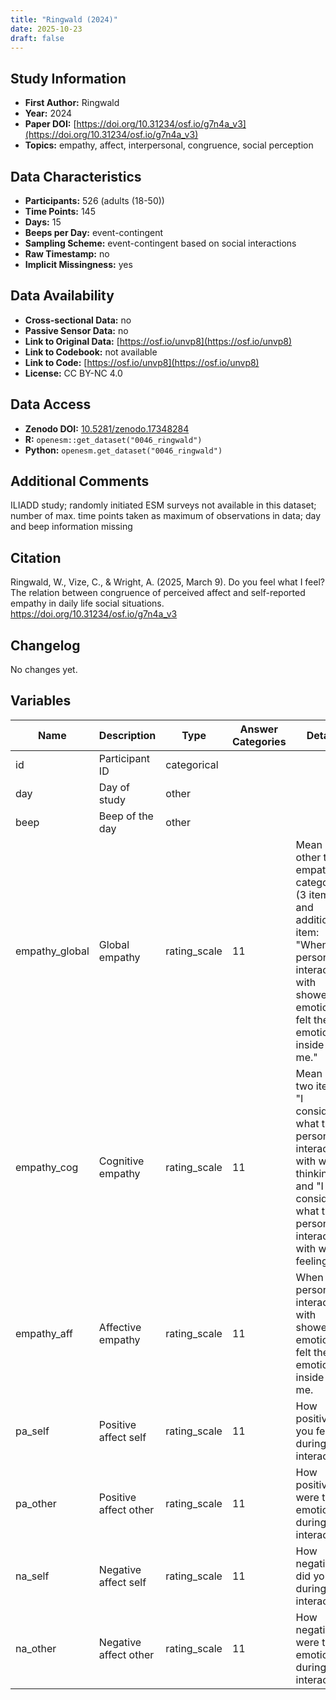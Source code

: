```yaml
---
title: "Ringwald (2024)"
date: 2025-10-23
draft: false
---
```



## Study Information

- **First Author:** Ringwald
- **Year:** 2024
- **Paper DOI:** [https://doi.org/10.31234/osf.io/g7n4a_v3](https://doi.org/10.31234/osf.io/g7n4a_v3)
- **Topics:** empathy, affect, interpersonal, congruence, social perception

## Data Characteristics

- **Participants:** 526 (adults (18-50))
- **Time Points:** 145
- **Days:** 15
- **Beeps per Day:** event-contingent
- **Sampling Scheme:** event-contingent based on social interactions
- **Raw Timestamp:** no
- **Implicit Missingness:** yes

## Data Availability

- **Cross-sectional Data:** no
- **Passive Sensor Data:** no
- **Link to Original Data:** [https://osf.io/unvp8](https://osf.io/unvp8)
- **Link to Codebook:** not available
- **Link to Code:** [https://osf.io/unvp8](https://osf.io/unvp8)
- **License:** CC BY-NC 4.0

## Data Access

- **Zenodo DOI:** [10.5281/zenodo.17348284](https://doi.org/10.5281/zenodo.17348284)
- **R:** `openesm::get_dataset("0046_ringwald")`
- **Python:** `openesm.get_dataset("0046_ringwald")`

## Additional Comments

ILIADD study; randomly initiated ESM surveys not available in this dataset; number of max. time points taken as maximum of observations in data; day and beep information missing


## Citation

Ringwald, W., Vize, C., & Wright, A. (2025, March 9). Do you feel what I feel? The relation between congruence of perceived affect and self-reported empathy in daily life social situations. https://doi.org/10.31234/osf.io/g7n4a_v3




## Changelog

No changes yet.

## Variables

| Name | Description | Type | Answer Categories | Details | Labels | Transformation | Source | Assessment Type | Construct | Comments |
|------|-------------|------|------------------|---------|--------|----------------|--------|----------------|----------|----------|
| id | Participant ID | categorical |  |  |  |  |  | ESM |  |  |
| day | Day of study | other |  |  |  |  |  | ESM |  |  |
| beep | Beep of the day | other |  |  |  |  |  | ESM |  |  |
| empathy_global | Global empathy | rating_scale | 11 | Mean of other two empathy categories (3 items) and additional item:<br>"When the person(s) I interacted with showed emotions, I <br>felt their emotions inside of me." |  | Mean-scored and likely person-mean centered |  | ESM | empathy |  |
| empathy_cog | Cognitive empathy | rating_scale | 11 | Mean of two items:<br>"I considered what the person(s) I interacted with was <br>thinking." and "I considered what the person(s) I interacted with was feeling." |  | Mean-scored and likely person-mean centered |  | ESM | cognitive empathy, empathy |  |
| empathy_aff | Affective empathy | rating_scale | 11 | When the person(s) I interacted with showed emotions, I <br>felt their emotions inside of me. |  | Mean-scored and likely person-mean centered |  | ESM | affective empathy, empathy |  |
| pa_self | Positive affect self | rating_scale | 11 | How positive did you feel during the interaction? |  | Likely person-mean centered |  | ESM | positive affect, affect, interaction |  |
| pa_other | Positive affect other | rating_scale | 11 | How positive were their emotions during the interaction? |  | Likely person-mean centered |  | ESM | positive affect, affect, interaction, external rating |  |
| na_self | Negative affect self | rating_scale | 11 | How negative did you feel during the interaction? |  | Likely person-mean centered |  | ESM | negative affect, affect |  |
| na_other | Negative affect other | rating_scale | 11 | How negative were their emotions during the interaction? |  | Likely person-mean centered |  | ESM | negative affect, affect, external rating |  |
